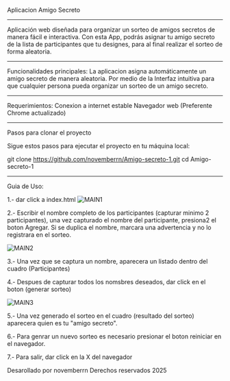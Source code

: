 Aplicacion Amigo Secreto 
_________________________

Aplicación web diseñada para organizar un sorteo de amigos secretos de manera fácil e interactiva. Con esta App, podrás asignar tu amigo secreto de la lista de participantes que tu designes, para al final realizar el sorteo de forma aleatoria.

__________________________

Funcionalidades principales:
La aplicacion asigna automáticamente un amigo secreto de manera aleatoria.
Por medio de la Interfaz intuitiva para que cualquier persona pueda organizar un sorteo de un amigo secreto.

__________________________

Requerimientos:
Conexion a internet estable
Navegador web (Preferente Chrome actualizado)

____________________________

Pasos para clonar el proyecto

Sigue estos pasos para ejecutar el proyecto en tu máquina local:

git clone https://github.com/novemberrn/Amigo-secreto-1.git
cd Amigo-secreto-1

____________________________________________________________
Guia de Uso:

1.- dar click a index.html
![MAIN1](https://github.com/user-attachments/assets/7e0b2e78-2d0d-46cc-976b-6c2c1d3d6dab)

2.- Escribir el nombre completo de los participantes (capturar minimo 2 participantes), una vez capturado el nombre del participante, presiona2 el boton Agregar. Si se duplica el nombre, marcara una advertencia y no lo registrara en el sorteo.

![MAIN2](https://github.com/user-attachments/assets/b04b64e0-3926-4bba-be11-b461ffe1cfde)

3.- Una vez que se captura un nombre, aparecera un listado dentro del cuadro (Participantes)

4.- Despues de capturar todos los nomsbres deseados, dar click en el boton (generar sorteo)

![MAIN3](https://github.com/user-attachments/assets/2bb4b85c-4a4e-48a5-b6d8-51fed1babbc3)

5.- Una vez generado el sorteo en el cuadro (resultado del sorteo) aparecera quien es tu "amigo secreto".

6.- Para genrar un nuevo sorteo es necesario presionar el boton reiniciar en el navegador.

7.- Para salir, dar click en la X del navegador




Desarollado por novemberrn
Derechos reservados 2025
